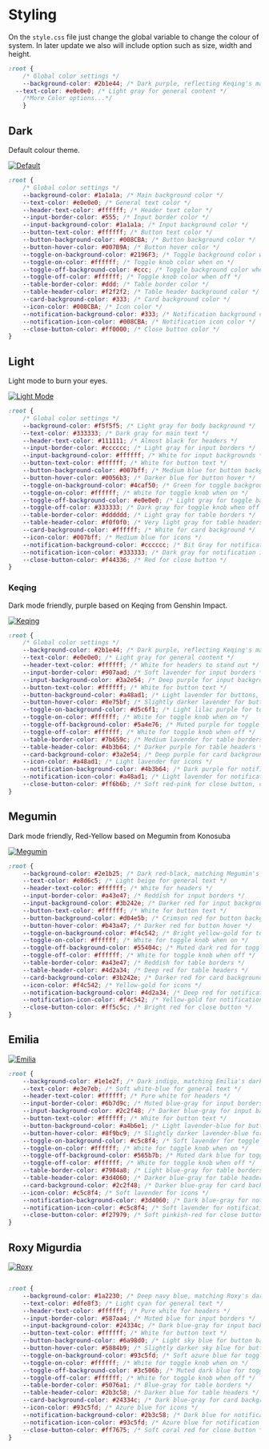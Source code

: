 # Styling
On the `style.css` file just change the global variable to change the colour of system. In later update we also will include option such as size, width and height.

```CSS
:root {
    /* Global color settings */
	--background-color: #2b1e44; /* Dark purple, reflecting Keqing's main outfit */
  --text-color: #e0e0e0; /* Light gray for general content */
	/*More Color options...*/
	}
```

## Dark
Default colour theme.

[![Default](https://github.com/officialdanielamani/ESPWebConnect/blob/main/image/Dark.png?raw=true "Default")](https://github.com/officialdanielamani/ESPWebConnect/blob/main/image/Dark.png?raw=true "Default")

```CSS
:root {
    /* Global color settings */
    --background-color: #1a1a1a; /* Main background color */
    --text-color: #e0e0e0; /* General text color */
    --header-text-color: #ffffff; /* Header text color */
    --input-border-color: #555; /* Input border color */
    --input-background-color: #1a1a1a; /* Input background color */
    --button-text-color: #ffffff; /* Button text color */
    --button-background-color: #008CBA; /* Button background color */
    --button-hover-color: #007B9A; /* Button hover color */
    --toggle-on-background-color: #2196F3; /* Toggle background color when checked */
    --toggle-on-color: #ffffff; /* Toggle knob color when on */
    --toggle-off-background-color: #ccc; /* Toggle background color when unchecked */
    --toggle-off-color: #ffffff; /* Toggle knob color when off */
    --table-border-color: #ddd; /* Table border color */
    --table-header-color: #f2f2f2; /* Table header background color */
    --card-background-color: #333; /* Card background color */
    --icon-color: #008CBA; /* Icon color */
    --notification-background-color: #333; /* Notification background color */
    --notification-icon-color: #008CBA; /* Notification icon color */
    --close-button-color: #ff0000; /* Close button color */
}

```

## Light
Light mode to burn your eyes.

[![Light Mode](https://github.com/officialdanielamani/ESPWebConnect/blob/main/image/Light.png?raw=true "Light Mode")](https://github.com/officialdanielamani/ESPWebConnect/blob/main/image/Light.png?raw=true "Light Mode")

```CSS
:root {
    /* Global color settings */
    --background-color: #f5f5f5; /* Light gray for body background */
    --text-color: #333333; /* Dark gray for main text */
    --header-text-color: #111111; /* Almost black for headers */
    --input-border-color: #cccccc; /* Light gray for input borders */
    --input-background-color: #ffffff; /* White for input backgrounds */
    --button-text-color: #ffffff; /* White for button text */
    --button-background-color: #007bff; /* Medium blue for button background */
    --button-hover-color: #0056b3; /* Darker blue for button hover */
    --toggle-on-background-color: #4caf50; /* Green for toggle background when checked */
    --toggle-on-color: #ffffff; /* White for toggle knob when on */
    --toggle-off-background-color: #e0e0e0; /* Light gray for toggle background when unchecked */
    --toggle-off-color: #333333; /* Dark gray for toggle knob when off */
    --table-border-color: #dddddd; /* Light gray for table borders */
    --table-header-color: #f0f0f0; /* Very light gray for table headers */
    --card-background-color: #ffffff; /* White for card background */
    --icon-color: #007bff; /* Medium blue for icons */
    --notification-background-color: #cccccc; /* Bit Gray for notifications */
    --notification-icon-color: #333333; /* Dark gray for notification icons */
    --close-button-color: #f44336; /* Red for close button */
}

```

### Keqing
Dark mode friendly, purple based on Keqing from Genshin Impact.

[![Keqing](https://github.com/officialdanielamani/ESPWebConnect/blob/main/image/Keqing.png?raw=true "Keqing")](https://github.com/officialdanielamani/ESPWebConnect/blob/main/image/Keqing.png?raw=true "Keqing")

```CSS
:root {
    /* Global color settings */
    --background-color: #2b1e44; /* Dark purple, reflecting Keqing's main outfit */
    --text-color: #e0e0e0; /* Light gray for general content */
    --header-text-color: #ffffff; /* White for headers to stand out */
    --input-border-color: #907aad; /* Soft lavender for input borders */
    --input-background-color: #3a2e54; /* Deep purple for input backgrounds */
    --button-text-color: #ffffff; /* White for button text */
    --button-background-color: #a48ad1; /* Light lavender for buttons, similar to her accents */
    --button-hover-color: #8e75bf; /* Slightly darker lavender for button hover */
    --toggle-on-background-color: #d5c6f1; /* Light lilac purple for toggle background when checked */
    --toggle-on-color: #ffffff; /* White for toggle knob when on */
    --toggle-off-background-color: #5a4e76; /* Muted purple for toggle background when unchecked */
    --toggle-off-color: #ffffff; /* White for toggle knob when off */
    --table-border-color: #7b659c; /* Medium lavender for table borders */
    --table-header-color: #4b3b64; /* Darker purple for table headers */
    --card-background-color: #3a2e54; /* Deep purple for card background */
    --icon-color: #a48ad1; /* Light lavender for icons */
    --notification-background-color: #4b3b64; /* Dark purple for notification backgrounds */
    --notification-icon-color: #a48ad1; /* Light lavender for notification icons */
    --close-button-color: #ff6b6b; /* Soft red-pink for close button, contrasting with purple tones */
}
```

## Megumin
Dark mode friendly, Red-Yellow based on Megumin from Konosuba

[![Megumin](https://github.com/officialdanielamani/ESPWebConnect/blob/main/image/Megumin.png?raw=true "Megumin")](https://github.com/officialdanielamani/ESPWebConnect/blob/main/image/Megumin.png?raw=true "Megumin")

```CSS
:root {
    --background-color: #2e1b25; /* Dark red-black, matching Megumin's hat and cloak */
    --text-color: #e8d6c5; /* Light beige for general text */
    --header-text-color: #ffffff; /* White for headers */
    --input-border-color: #a43e47; /* Reddish for input borders */
    --input-background-color: #3b242e; /* Darker red for input backgrounds */
    --button-text-color: #ffffff; /* White for button text */
    --button-background-color: #d04e5b; /* Crimson red for button background */
    --button-hover-color: #b43a47; /* Darker red for button hover */
    --toggle-on-background-color: #f4c542; /* Bright yellow-gold for toggle when on */
    --toggle-on-color: #ffffff; /* White for toggle knob when on */
    --toggle-off-background-color: #55404c; /* Muted dark red for toggle when off */
    --toggle-off-color: #ffffff; /* White for toggle knob when off */
    --table-border-color: #a43e47; /* Reddish for table borders */
    --table-header-color: #4d2a34; /* Deep red for table headers */
    --card-background-color: #3b242e; /* Darker red for card background */
    --icon-color: #f4c542; /* Yellow-gold for icons */
    --notification-background-color: #4d2a34; /* Deep red for notification background */
    --notification-icon-color: #f4c542; /* Yellow-gold for notification icons */
    --close-button-color: #ff5c5c; /* Bright red for close button */
}
```

## Emilia

[![Emilia](https://github.com/officialdanielamani/ESPWebConnect/blob/main/image/Emilia.png?raw=true "Emilia")](https://github.com/officialdanielamani/ESPWebConnect/blob/main/image/Emilia.png?raw=true "Emilia")

```CSS
:root {
    --background-color: #1e1e2f; /* Dark indigo, matching Emilia's darker palette elements */
    --text-color: #e3e7eb; /* Soft white-blue for general text */
    --header-text-color: #ffffff; /* Pure white for headers */
    --input-border-color: #6b7d9c; /* Muted blue-gray for input borders */
    --input-background-color: #2c2f48; /* Darker blue-gray for input backgrounds */
    --button-text-color: #ffffff; /* White for button text */
    --button-background-color: #a4b6e1; /* Light lavender-blue for button background */
    --button-hover-color: #8f9bc9; /* Slightly darker lavender-blue for button hover */
    --toggle-on-background-color: #c5c8f4; /* Soft lavender for toggle when on */
    --toggle-on-color: #ffffff; /* White for toggle knob when on */
    --toggle-off-background-color: #565b7b; /* Muted dark blue for toggle when off */
    --toggle-off-color: #ffffff; /* White for toggle knob when off */
    --table-border-color: #7984a8; /* Light blue-gray for table borders */
    --table-header-color: #3d4060; /* Darker blue-gray for table headers */
    --card-background-color: #2c2f48; /* Darker blue-gray for card background */
    --icon-color: #c5c8f4; /* Soft lavender for icons */
    --notification-background-color: #3d4060; /* Dark blue-gray for notification backgrounds */
    --notification-icon-color: #c5c8f4; /* Soft lavender for notification icons */
    --close-button-color: #f27979; /* Soft pinkish-red for close button */
}
```

## Roxy Migurdia

[![Roxy](https://github.com/officialdanielamani/ESPWebConnect/blob/main/image/RoxyMigurdia.png?raw=true "Roxy")](https://github.com/officialdanielamani/ESPWebConnect/blob/main/image/RoxyMigurdia.png?raw=true "Roxy")
```CSS

:root {
    --background-color: #1a2230; /* Deep navy blue, matching Roxy's darker clothing elements */
    --text-color: #dfe8f3; /* Light cyan for general text */
    --header-text-color: #ffffff; /* Pure white for headers */
    --input-border-color: #587aa4; /* Muted blue for input borders */
    --input-background-color: #24334c; /* Dark blue-gray for input backgrounds */
    --button-text-color: #ffffff; /* White for button text */
    --button-background-color: #6a98d0; /* Light sky blue for button background */
    --button-hover-color: #5884b9; /* Slightly darker sky blue for button hover */
    --toggle-on-background-color: #93c5fd; /* Soft azure blue for toggle when on */
    --toggle-on-color: #ffffff; /* White for toggle knob when on */
    --toggle-off-background-color: #3c506b; /* Muted dark blue for toggle when off */
    --toggle-off-color: #ffffff; /* White for toggle knob when off */
    --table-border-color: #5076a1; /* Blue-gray for table borders */
    --table-header-color: #2b3c58; /* Darker blue for table headers */
    --card-background-color: #24334c; /* Dark blue-gray for card background */
    --icon-color: #93c5fd; /* Azure blue for icons */
    --notification-background-color: #2b3c58; /* Dark blue for notification backgrounds */
    --notification-icon-color: #93c5fd; /* Azure blue for notification icons */
    --close-button-color: #ff7675; /* Soft coral red for close button */
}

```
